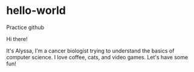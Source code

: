 # hello-world
Practice github

Hi there!

It's Alyssa, I'm a cancer biologist trying to understand the basics of computer science.
I love coffee, cats, and video games. Let's have some fun!
